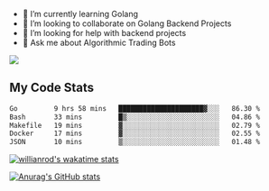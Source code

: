 
- 🌱 I’m currently learning Golang
- 👯 I’m looking to collaborate on Golang Backend Projects
- 🤔 I’m looking for help with backend projects
- 💬 Ask me about Algorithmic Trading Bots

![](https://github-profile-trophy.vercel.app/?username=kevinbarrero)

## My Code Stats

<!--START_SECTION:waka-->

```txt
Go         9 hrs 58 mins   █████████████████████▓░░░   86.30 %
Bash       33 mins         █▒░░░░░░░░░░░░░░░░░░░░░░░   04.86 %
Makefile   19 mins         ▓░░░░░░░░░░░░░░░░░░░░░░░░   02.79 %
Docker     17 mins         ▓░░░░░░░░░░░░░░░░░░░░░░░░   02.55 %
JSON       10 mins         ▒░░░░░░░░░░░░░░░░░░░░░░░░   01.48 %
```

<!--END_SECTION:waka-->

[![willianrod's wakatime stats](https://github-readme-stats.vercel.app/api/wakatime?username=holdandup&layout=compact&theme=react&custom_title=Wakatime%20All%20Time%20Stats&langs_count=8)](https://github.com/anuraghazra/github-readme-stats)

[![Anurag's GitHub stats](https://github-readme-stats.vercel.app/api?username=Kevinbarrero)](https://github.com/anuraghazra/github-readme-stats)




